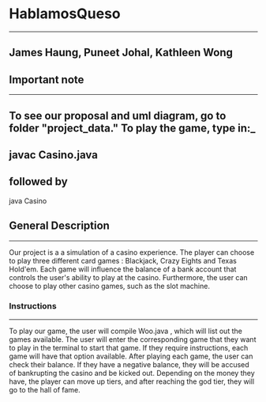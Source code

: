 # HablamosQueso
---
James Haung, Puneet Johal, Kathleen Wong
---
## Important note
---
To see our proposal and uml diagram, go to folder "project_data."
To play the game, type in:_
---
javac Casino.java
---
followed by 
---
java Casino


## General Description
---
Our project is a a simulation of a casino experience. The player can choose to
play three different card games : Blackjack, Crazy Eights and Texas Hold'em.
Each game will influence the balance of a bank account that controls the user's
ability to play at the casino. Furthermore, the user can choose to play other casino
games, such as the slot machine. 

### Instructions
---

To play our game, the user will compile Woo.java , which will list out the games
available. The user will enter the corresponding game that they want to play
in the terminal to start that game. If they require instructions, each game will
have that option available. After playing each game, the user can check their
balance. If they have a negative balance, they will be accused of bankrupting
the casino and be kicked out. Depending on the money they have, the player
can move up tiers, and after reaching the god tier, they will go to the hall of
fame.
